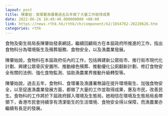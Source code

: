 ```yaml
---
layout: post
title: 陳肇始：食環署漁護署過去五年做了大量工作取得成果
date: 2022-06-26 10:49:40.000000000 +08:00
link: https://news.rthk.hk/rthk/ch/component/k2/1654762-20220626.htm
categories: rthk
---
```


食物及衞生局局長陳肇始發表網誌，繼續回顧局方在本屆政府所推進的工作，指出食物科分為環境衞生及殯葬服務、食物安全，以及漁農業發展。

陳肇始說，食物科在本屆政府任內的工作，包括興建新公眾街市、推行街市現代化計劃、興建公眾骨灰安置所、推動綠色殯葬、推動優化公廁翻新計劃、修訂食物安全有關的法例、強化食物監測、協助漁農業界推動升級轉型等。

陳肇始說，過去五年，食物科、食環署及漁護署無論在提升環境衞生、加強食物安全，以至促進漁農業發展方面，都做了大量的工作並取得成果，惠及市民，改善民生。食物科的工作將於下屆政府歸入環境及生態局，她相信在環境及生態局局長帶領下，香港市民會持續享有清潔衛生的生活環境、食物安全得以保障，而漁農業亦繼續有長足的發展。

